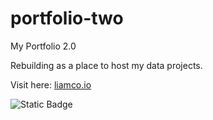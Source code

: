 # portfolio-two

My Portfolio 2.0

Rebuilding as a place to host my data projects.

Visit here: <a href="https://liamco.io/" target="_blank">liamco.io</a>

![Static Badge](https://img.shields.io/badge/project-in_progress-blue)
